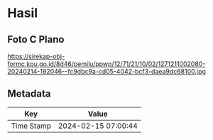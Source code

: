 # Hasil

## Foto C Plano

https://sirekap-obj-formc.kpu.go.id/8d46/pemilu/ppwp/12/71/21/10/02/1271211002080-20240214-192046--fc9dbc9a-cd05-4042-bcf3-daea9dc68100.jpg


## Metadata

| Key        | Value               |
| ---------- | ------------------- |
| Time Stamp | 2024-02-15 07:00:44 |



